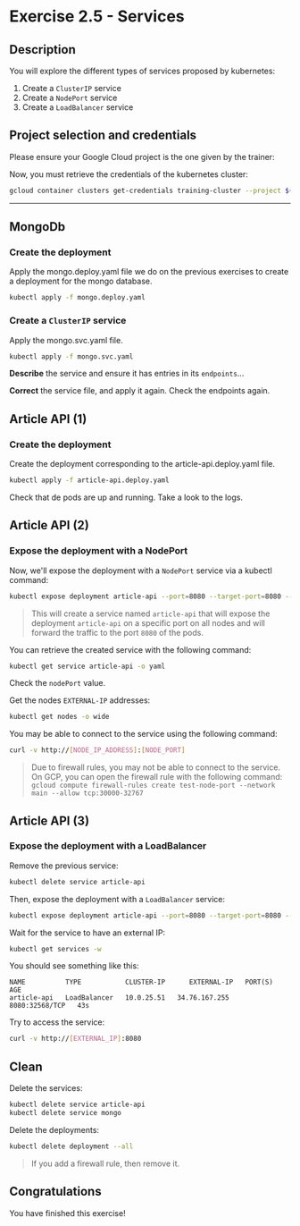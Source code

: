 # Exercise 2.5 - Services

<walkthrough-tutorial-duration duration="25.0"></walkthrough-tutorial-duration>

## Description

You will explore the different types of services proposed by kubernetes:
1. Create a `ClusterIP` service
2. Create a `NodePort` service
3. Create a `LoadBalancer` service

## Project selection and credentials

Please ensure your Google Cloud project is the one given by the trainer: <walkthrough-project-setup></walkthrough-project-setup>


Now, you must retrieve the credentials of the kubernetes cluster:
```sh
gcloud container clusters get-credentials training-cluster --project ${GOOGLE_CLOUD_PROJECT} --zone europe-west1-b
```

---
## MongoDb

### Create the deployment

Apply the <walkthrough-editor-open-file filePath="mongo.deploy.yaml">mongo.deploy.yaml</walkthrough-editor-open-file> file
we do on the previous exercises to create a deployment for the mongo database.

```sh
kubectl apply -f mongo.deploy.yaml
```

### Create a `ClusterIP` service

Apply the <walkthrough-editor-open-file filePath="mongo.svc.yaml">mongo.svc.yaml</walkthrough-editor-open-file> file.

```sh
kubectl apply -f mongo.svc.yaml
```

**Describe** the service and ensure it has entries in its `endpoints`... 

**Correct** the service file, and apply it again. Check the endpoints again.

## Article API (1)

### Create the deployment

Create the deployment corresponding to the <walkthrough-editor-open-file filePath="article-api.deploy.yaml">article-api.deploy.yaml</walkthrough-editor-open-file> file.
```sh
kubectl apply -f article-api.deploy.yaml
```

Check that de pods are up and running. Take a look to the logs.

## Article API (2)

### Expose the deployment with a NodePort

Now, we'll expose the deployment with a `NodePort` service via a kubectl command:

```sh
kubectl expose deployment article-api --port=8080 --target-port=8080 --name=article-api --type=NodePort
```

> This will create a service named `article-api` that will expose the deployment `article-api` on a specific port on all
> nodes and will forward the traffic to the port `8080` of the pods.

You can retrieve the created service with the following command:

```sh
kubectl get service article-api -o yaml
```

Check the `nodePort` value. 

Get the nodes `EXTERNAL-IP` addresses:
```sh
kubectl get nodes -o wide
```

You may be able to connect to the service using the following command:

```sh
curl -v http://[NODE_IP_ADDRESS]:[NODE_PORT]
```

> Due to firewall rules, you may not be able to connect to the service.
> On GCP, you can open the firewall rule with the following command: 
> `gcloud compute firewall-rules create test-node-port --network main --allow tcp:30000-32767`

## Article API (3)

### Expose the deployment with a LoadBalancer

Remove the previous service:
```sh
kubectl delete service article-api
```

Then, expose the deployment with a `LoadBalancer` service:
```sh
kubectl expose deployment article-api --port=8080 --target-port=8080 --name=article-api --type=LoadBalancer
```

Wait for the service to have an external IP:
```sh
kubectl get services -w
```

You should see something like this:
```
NAME          TYPE           CLUSTER-IP      EXTERNAL-IP   PORT(S)          AGE
article-api   LoadBalancer   10.0.25.51   34.76.167.255   8080:32568/TCP   43s
```

Try to access the service:
```sh
curl -v http://[EXTERNAL_IP]:8080
```

## Clean

Delete the services:
```sh
kubectl delete service article-api
kubectl delete service mongo
```

Delete the deployments:
```sh
kubectl delete deployment --all
```

> If you add a firewall rule, then remove it.

## Congratulations

You have finished this exercise!

<walkthrough-conclusion-trophy></walkthrough-conclusion-trophy>
